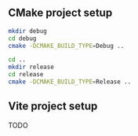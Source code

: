 ## CMake project setup

```sh
mkdir debug
cd debug
cmake -DCMAKE_BUILD_TYPE=Debug ..

cd ..
mkdir release
cd release
cmake -DCMAKE_BUILD_TYPE=Release ..
```

## Vite project setup

TODO
